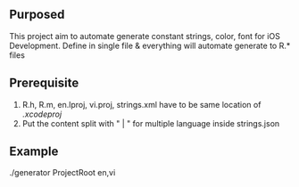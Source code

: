 
## Purposed
This project aim to automate generate constant strings, color, font for iOS Development. Define in single file & everything will automate generate to R.* files

## Prerequisite
1. R.h, R.m, en.lproj, vi.proj, strings.xml have to be same location of *.xcodeproj*
2. Put the content split with " | " for multiple language inside strings.json

## Example
./generator ProjectRoot en,vi